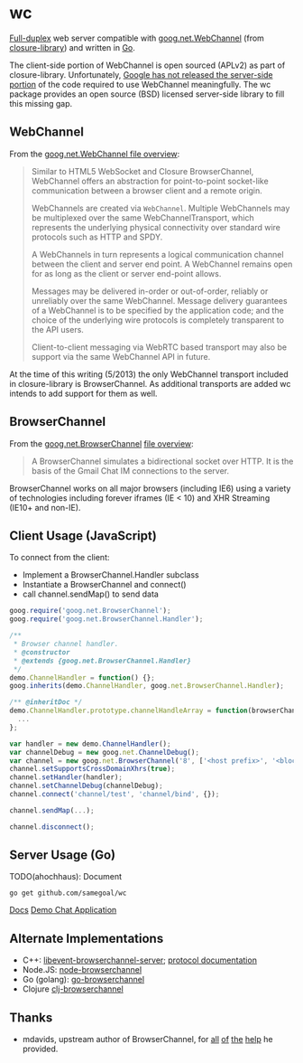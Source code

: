 wc
============

[Full-duplex](http://en.wikipedia.org/wiki/Full-duplex#Full-duplex) web
server compatible with [goog.net.WebChannel](https://code.google.com/p/closure-library/source/browse/closure/goog/labs/net/webchannel.js) (from [closure-library](https://code.google.com/p/closure-library/))
and written in [Go](http://golang.org/).

The client-side portion of WebChannel is open sourced (APLv2) as part of
closure-library. Unfortunately, [Google has not released the server-side
portion](http://books.google.com/books?id=p7uyWPcVGZsC&pg=PA179) of the
code required to use WebChannel meaningfully. The wc package provides an
open source (BSD) licensed server-side library to fill this missing gap.

WebChannel
----------

From the [goog.net.WebChannel file overview](https://code.google.com/p/closure-library/source/browse/closure/goog/labs/net/webchannel.js#16):

> Similar to HTML5 WebSocket and Closure BrowserChannel, WebChannel
> offers an abstraction for point-to-point socket-like communication between
> a browser client and a remote origin.
>
> WebChannels are created via <code>WebChannel</code>. Multiple WebChannels
> may be multiplexed over the same WebChannelTransport, which represents
> the underlying physical connectivity over standard wire protocols
> such as HTTP and SPDY.
>
> A WebChannels in turn represents a logical communication channel between
> the client and server end point. A WebChannel remains open for
> as long as the client or server end-point allows.
>
> Messages may be delivered in-order or out-of-order, reliably or unreliably
> over the same WebChannel. Message delivery guarantees of a WebChannel is
> to be specified by the application code; and the choice of the
> underlying wire protocols is completely transparent to the API users.
>
> Client-to-client messaging via WebRTC based transport may also be support
> via the same WebChannel API in future.

At the time of this writing (5/2013) the only WebChannel transport included
in closure-library is BrowserChannel. As additional transports are added
wc intends to add support for them as well.

BrowserChannel
--------------

From the [goog.net.BrowserChannel](http://docs.closure-library.googlecode.com/git/class_goog_net_BrowserChannel.html)
[file overview](https://code.google.com/p/closure-library/source/browse/closure/goog/net/browserchannel.js#16):

> A BrowserChannel simulates a bidirectional socket over HTTP. It is the
> basis of the Gmail Chat IM connections to the server.

BrowserChannel works on all major browsers (including IE6) using a variety of
technologies including forever iframes (IE < 10) and XHR Streaming (IE10+ and
non-IE). 

Client Usage (JavaScript)
-------------------------

To connect from the client:

  * Implement a BrowserChannel.Handler subclass
  * Instantiate a BrowserChannel and connect()
  * call channel.sendMap() to send data


```javascript
goog.require('goog.net.BrowserChannel');
goog.require('goog.net.BrowserChannel.Handler');

/**
 * Browser channel handler.
 * @constructor
 * @extends {goog.net.BrowserChannel.Handler}
 */
demo.ChannelHandler = function() {};
goog.inherits(demo.ChannelHandler, goog.net.BrowserChannel.Handler);

/** @inheritDoc */
demo.ChannelHandler.prototype.channelHandleArray = function(browserChannel, array) {
  ...
};

var handler = new demo.ChannelHandler();
var channelDebug = new goog.net.ChannelDebug();
var channel = new goog.net.BrowserChannel('8', ['<host prefix>', '<blocked prefix>']);
channel.setSupportsCrossDomainXhrs(true);
channel.setHandler(handler);
channel.setChannelDebug(channelDebug);
channel.connect('channel/test', 'channel/bind', {});

channel.sendMap(...);

channel.disconnect();
```

Server Usage (Go)
-----------------

TODO(ahochhaus): Document

```
go get github.com/samegoal/wc
```

[Docs](https://godoc.org/github.com/samegoal/wc)
[Demo Chat Application](https://github.com/samegoal/wcchat)

Alternate Implementations
-------------------------

  * C++: [libevent-browserchannel-server](https://code.google.com/p/libevent-browserchannel-server/);
    [protocol documentation](https://code.google.com/p/libevent-browserchannel-server/wiki/BrowserChannelProtocol)
  * Node.JS: [node-browserchannel](https://github.com/josephg/node-browserchannel/)
  * Go (golang): [go-browserchannel](https://github.com/MathieuTurcotte/go-browserchannel)
  * Clojure [clj-browserchannel](https://github.com/thegeez/clj-browserchannel)

Thanks
------

  * mdavids, upstream author of BrowserChannel, for [all](https://groups.google.com/forum/?fromgroups#!topic/closure-library-discuss/0xy-2yPyUII)
  [of](https://groups.google.com/forum/?fromgroups#!topic/closure-library-discuss/b4q1JfrBkjI)
  [the](https://groups.google.com/forum/#!msg/closure-library-discuss/F1mtsUK1NIM/GsrAU7KfS8cJ)
  [help](https://groups.google.com/forum/?fromgroups#!topic/closure-library-discuss/BRs3JSwm3Dc)
  he provided.

